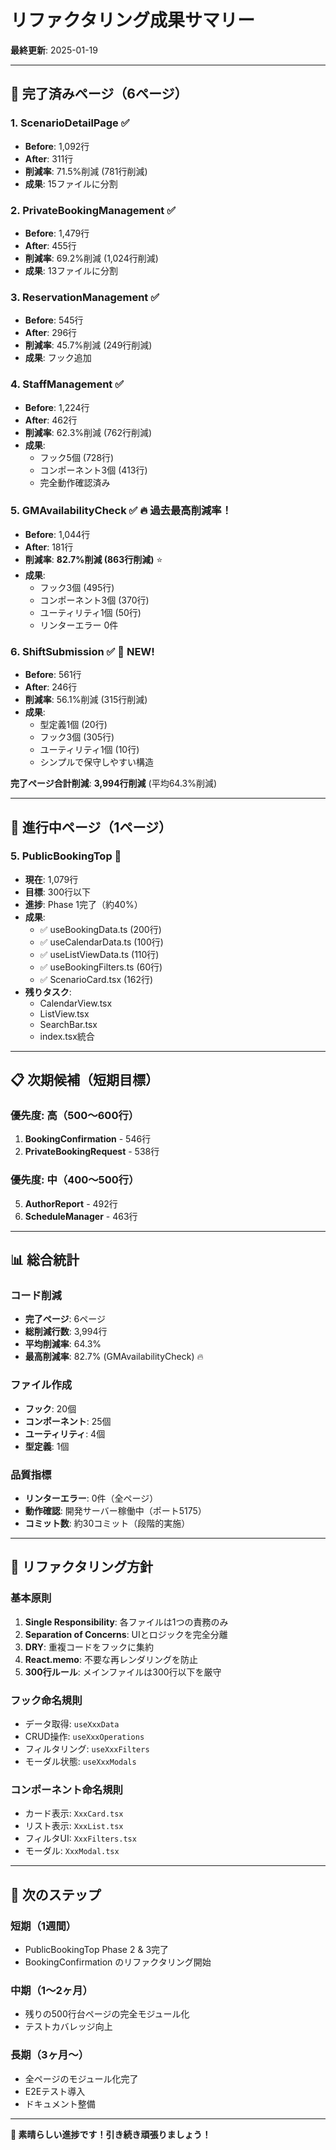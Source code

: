 # リファクタリング成果サマリー

**最終更新**: 2025-01-19

---

## 🎊 完了済みページ（6ページ）

### 1. ScenarioDetailPage ✅
- **Before**: 1,092行
- **After**: 311行
- **削減率**: 71.5%削減 (781行削減)
- **成果**: 15ファイルに分割

### 2. PrivateBookingManagement ✅
- **Before**: 1,479行
- **After**: 455行
- **削減率**: 69.2%削減 (1,024行削減)
- **成果**: 13ファイルに分割

### 3. ReservationManagement ✅
- **Before**: 545行
- **After**: 296行
- **削減率**: 45.7%削減 (249行削減)
- **成果**: フック追加

### 4. StaffManagement ✅
- **Before**: 1,224行
- **After**: 462行
- **削減率**: 62.3%削減 (762行削減)
- **成果**: 
  - フック5個 (728行)
  - コンポーネント3個 (413行)
  - 完全動作確認済み

### 5. GMAvailabilityCheck ✅ **🔥 過去最高削減率！**
- **Before**: 1,044行
- **After**: 181行
- **削減率**: **82.7%削減 (863行削減)** ⭐️
- **成果**: 
  - フック3個 (495行)
  - コンポーネント3個 (370行)
  - ユーティリティ1個 (50行)
  - リンターエラー 0件

### 6. ShiftSubmission ✅ **🎉 NEW!**
- **Before**: 561行
- **After**: 246行
- **削減率**: 56.1%削減 (315行削減)
- **成果**: 
  - 型定義1個 (20行)
  - フック3個 (305行)
  - ユーティリティ1個 (10行)
  - シンプルで保守しやすい構造

**完了ページ合計削減**: **3,994行削減** (平均64.3%削減)

---

## 🚧 進行中ページ（1ページ）

### 5. PublicBookingTop 🚧
- **現在**: 1,079行
- **目標**: 300行以下
- **進捗**: Phase 1完了（約40%）
- **成果**:
  - ✅ useBookingData.ts (200行)
  - ✅ useCalendarData.ts (100行)
  - ✅ useListViewData.ts (110行)
  - ✅ useBookingFilters.ts (60行)
  - ✅ ScenarioCard.tsx (162行)
- **残りタスク**:
  - CalendarView.tsx
  - ListView.tsx
  - SearchBar.tsx
  - index.tsx統合

---

## 📋 次期候補（短期目標）

### 優先度: 高（500〜600行）
1. **BookingConfirmation** - 546行
2. **PrivateBookingRequest** - 538行

### 優先度: 中（400〜500行）
5. **AuthorReport** - 492行
6. **ScheduleManager** - 463行

---

## 📊 総合統計

### コード削減
- **完了ページ**: 6ページ
- **総削減行数**: 3,994行
- **平均削減率**: 64.3%
- **最高削減率**: 82.7% (GMAvailabilityCheck) 🔥

### ファイル作成
- **フック**: 20個
- **コンポーネント**: 25個
- **ユーティリティ**: 4個
- **型定義**: 1個

### 品質指標
- **リンターエラー**: 0件（全ページ）
- **動作確認**: 開発サーバー稼働中（ポート5175）
- **コミット数**: 約30コミット（段階的実施）

---

## 🎯 リファクタリング方針

### 基本原則
1. **Single Responsibility**: 各ファイルは1つの責務のみ
2. **Separation of Concerns**: UIとロジックを完全分離
3. **DRY**: 重複コードをフックに集約
4. **React.memo**: 不要な再レンダリングを防止
5. **300行ルール**: メインファイルは300行以下を厳守

### フック命名規則
- データ取得: `useXxxData`
- CRUD操作: `useXxxOperations`
- フィルタリング: `useXxxFilters`
- モーダル状態: `useXxxModals`

### コンポーネント命名規則
- カード表示: `XxxCard.tsx`
- リスト表示: `XxxList.tsx`
- フィルタUI: `XxxFilters.tsx`
- モーダル: `XxxModal.tsx`

---

## 🎉 次のステップ

### 短期（1週間）
- PublicBookingTop Phase 2 & 3完了
- BookingConfirmation のリファクタリング開始

### 中期（1〜2ヶ月）
- 残りの500行台ページの完全モジュール化
- テストカバレッジ向上

### 長期（3ヶ月〜）
- 全ページのモジュール化完了
- E2Eテスト導入
- ドキュメント整備

---

**🎊 素晴らしい進捗です！引き続き頑張りましょう！**


